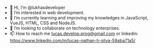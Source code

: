 - 👋 Hi, I’m @lukhasdeveloper
- 👀 I’m interested in web development.
- 🌱 I’m currently learning and improving my knowledges in JavaScript, VueJS, HTML, CSS and NodeJS.
- 💞️ I’m looking to collaborate on technology enterprises.
- 📫 How to reach me lucas.develop.prog@gmail.com or linkedin: https://www.linkedin.com/in/lucas-nathan-h-silva-59aba71a5/

<!---
lukhasdeveloper/lukhasdeveloper is a ✨ special ✨ repository because its `README.md` (this file) appears on your GitHub profile.
You can click the Preview link to take a look at your changes.
--->
